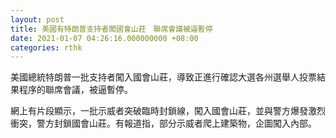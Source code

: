 ```yaml
---
layout: post
title: 美國有特朗普支持者闖國會山莊　聯席會議被逼暫停
date: 2021-01-07 04:26:16.000000000 +08:00
categories: rthk
---
```


美國總統特朗普一批支持者闖入國會山莊，導致正進行確認大選各州選舉人投票結果程序的聯席會議，被逼暫停。

網上有片段顯示，一批示威者突破臨時封鎖線，闖入國會山莊，並與警方爆發激烈衝突，警方封鎖國會山莊。有報道指，部分示威者爬上建築物，企圖闖入內部。
